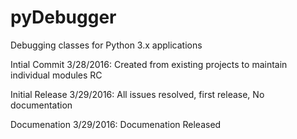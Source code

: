 # pyDebugger
Debugging classes for Python 3.x applications

Intial Commit 3/28/2016: Created from existing projects to maintain individual modules RC

Initial Release 3/29/2016: All issues resolved, first release, No documentation

Documenation 3/29/2016: Documenation Released

